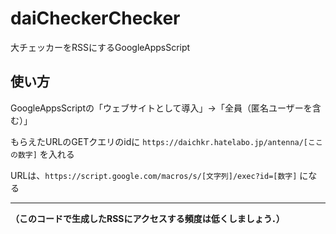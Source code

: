 # daiCheckerChecker
大チェッカーをRSSにするGoogleAppsScript

## 使い方
GoogleAppsScriptの「ウェブサイトとして導入」→「全員（匿名ユーザーを含む）」

もらえたURLのGETクエリのidに ``https://daichkr.hatelabo.jp/antenna/[ここの数字]`` を入れる

URLは、``https://script.google.com/macros/s/[文字列]/exec?id=[数字]`` になる

--------------------

**（このコードで生成したRSSにアクセスする頻度は低くしましょう．）**
